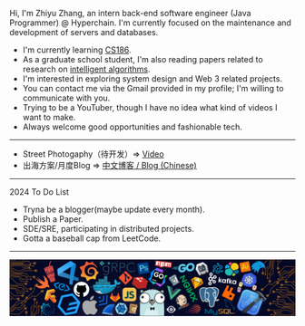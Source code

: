 Hi, I'm Zhiyu Zhang, an intern back-end software engineer (Java Programmer) @ Hyperchain. I'm currently focused on the maintenance and development of servers and databases.

- I'm currently learning [CS186](https://cs186.gitbook.io/project/).
- As a graduate school student, I'm also reading papers related to research on [intelligent algorithms](https://www.sciencedirect.com/journal/information-sciences).
- I'm interested in exploring system design and Web 3 related projects.
- You can contact me via the Gmail provided in my profile; I'm willing to communicate with you.
- Trying to be a YouTuber, though I have no idea what kind of videos I want to make.
- Always welcome good opportunities and fashionable tech.

---

* Street Photogaphy（待开发）=> [Video](https://www.youtube.com/channel/UCB4VBe11nIUNxk84MGpasUg)
* 出海方案/月度Blog => [中文博客 / Blog (Chinese)](https://ZhiyuZhang0721.github.io/)

---

2024 To Do List

- Tryna be a blogger(maybe update every month).
- Publish a Paper.
- SDE/SRE, participating in distributed projects.
- Gotta a baseball cap from LeetCode.

---

![](./img/header_.png)
